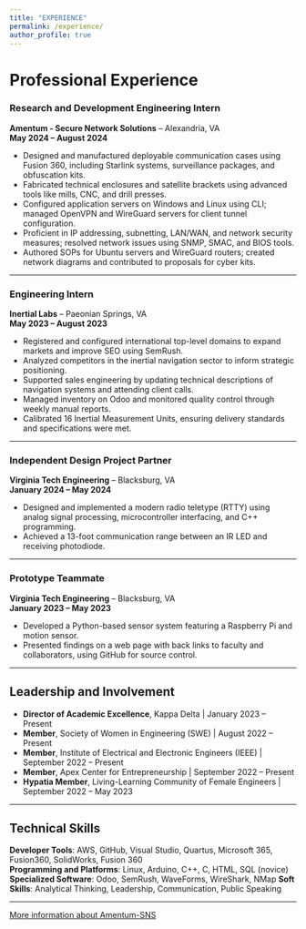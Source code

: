 ```yaml
---
title: "EXPERIENCE"
permalink: /experience/
author_profile: true
---
```


# Professional Experience

### Research and Development Engineering Intern  
**Amentum - Secure Network Solutions** – Alexandria, VA  
**May 2024 – August 2024**  
- Designed and manufactured deployable communication cases using Fusion 360, including Starlink systems, surveillance packages, and obfuscation kits.  
- Fabricated technical enclosures and satellite brackets using advanced tools like mills, CNC, and drill presses.  
- Configured application servers on Windows and Linux using CLI; managed OpenVPN and WireGuard servers for client tunnel configuration.  
- Proficient in IP addressing, subnetting, LAN/WAN, and network security measures; resolved network issues using SNMP, SMAC, and BIOS tools.  
- Authored SOPs for Ubuntu servers and WireGuard routers; created network diagrams and contributed to proposals for cyber kits.  

---

### Engineering Intern  
**Inertial Labs** – Paeonian Springs, VA  
**May 2023 – August 2023**  
- Registered and configured international top-level domains to expand markets and improve SEO using SemRush.  
- Analyzed competitors in the inertial navigation sector to inform strategic positioning.  
- Supported sales engineering by updating technical descriptions of navigation systems and attending client calls.  
- Managed inventory on Odoo and monitored quality control through weekly manual reports.  
- Calibrated 16 Inertial Measurement Units, ensuring delivery standards and specifications were met.  

---

### Independent Design Project Partner  
**Virginia Tech Engineering** – Blacksburg, VA  
**January 2024 – May 2024**  
- Designed and implemented a modern radio teletype (RTTY) using analog signal processing, microcontroller interfacing, and C++ programming.  
- Achieved a 13-foot communication range between an IR LED and receiving photodiode.  

---

### Prototype Teammate  
**Virginia Tech Engineering** – Blacksburg, VA  
**January 2023 – May 2023**  
- Developed a Python-based sensor system featuring a Raspberry Pi and motion sensor.  
- Presented findings on a web page with back links to faculty and collaborators, using GitHub for source control.  

---

## Leadership and Involvement

- **Director of Academic Excellence**, Kappa Delta | January 2023 – Present  
- **Member**, Society of Women in Engineering (SWE) | August 2022 – Present  
- **Member**, Institute of Electrical and Electronic Engineers (IEEE) | September 2022 – Present  
- **Member**, Apex Center for Entrepreneurship | September 2022 – Present  
- **Hypatia Member**, Living-Learning Community of Female Engineers | September 2022 – May 2023  

---

## Technical Skills

**Developer Tools**: AWS, GitHub, Visual Studio, Quartus, Microsoft 365, Fusion360, SolidWorks, Fusion 360  
**Programming and Platforms**: Linux, Arduino, C++, C, HTML, SQL (novice)  
**Specialized Software**: Odoo, SemRush, WaveForms, WireShark, NMap
**Soft Skills**: Analytical Thinking, Leadership, Communication, Public Speaking  

---

[More information about Amentum-SNS](https://www.sns-spareparts.com/)

